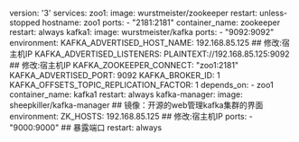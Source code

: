 version: '3'
services:
  zoo1:
    image: wurstmeister/zookeeper
    restart: unless-stopped
    hostname: zoo1
    ports:
      - "2181:2181"
    container_name: zookeeper
	restart: always
  kafka1:
    image: wurstmeister/kafka
    ports:
      - "9092:9092"
    environment:
      KAFKA_ADVERTISED_HOST_NAME: 192.168.85.125                     ## 修改:宿主机IP
      KAFKA_ADVERTISED_LISTENERS: PLAINTEXT://192.168.85.125:9092    ## 修改:宿主机IP
      KAFKA_ZOOKEEPER_CONNECT: "zoo1:2181"
      KAFKA_ADVERTISED_PORT: 9092
      KAFKA_BROKER_ID: 1
      KAFKA_OFFSETS_TOPIC_REPLICATION_FACTOR: 1
    depends_on:
      - zoo1
    container_name: kafka1
	restart: always
  kafka-manager:
    image: sheepkiller/kafka-manager              ## 镜像：开源的web管理kafka集群的界面
    environment:
        ZK_HOSTS: 192.168.85.125                  ## 修改:宿主机IP
    ports:
      - "9000:9000"                               ## 暴露端口
	restart: always